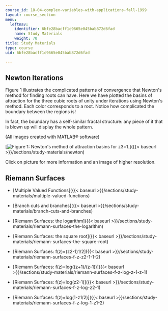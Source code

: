 ```yaml
---
course_id: 18-04-complex-variables-with-applications-fall-1999
layout: course_section
menu:
  leftnav:
    identifier: 6bfe28bacff1c9665e045bab872d6fad
    name: Study Materials
    weight: 70
title: Study Materials
type: course
uid: 6bfe28bacff1c9665e045bab872d6fad

---
```


Newton Iterations
-----------------

Figure 1 illustrates the complicated patterns of convergence that Newton's method for finding roots can have. Here we have plotted the basins of attraction for the three cubic roots of unity under iterations using Newton's method. Each color corresponds to a root. Notice how complicated the boundary between the regions is!

In fact, the boundary has a self-similar fractal structure: any piece of it that is blown up will display the whole pattern.

(All images created with MATLAB® software)

[![Figure 1: Newton's method of attraction basins for z3=1.](/courses/mathematics/18-04-complex-variables-with-applications-fall-1999/study-materials/NewtonCubeRoot.GIF)]({{< baseurl >}}/sections/study-materials/newton)

Click on picture for more information and an image of higher resolution.

Riemann Surfaces
----------------

*   [Multiple Valued Functions]({{< baseurl >}}/sections/study-materials/multiple-valued-functions)
    
*   [Branch cuts and branches]({{< baseurl >}}/sections/study-materials/branch-cuts-and-branches)
    
*   [Riemann Surfaces: the logarithm]({{< baseurl >}}/sections/study-materials/riemann-surfaces-the-logarithm)
    
*   [Riemann Surfaces: the square root]({{< baseurl >}}/sections/study-materials/riemann-surfaces-the-square-root)
    
*   [Riemann Surfaces: f(z)=(z2\-1)1/2]({{< baseurl >}}/sections/study-materials/riemann-surfaces-f-z-z2-1-1-2)
    
*   [Riemann Surfaces: f(z)=log((z+1)/(z-1))]({{< baseurl >}}/sections/study-materials/riemann-surfaces-f-z-log-z-1-z-1)
    
*   [Riemann Surfaces: f(z)=log(z2\-1)]({{< baseurl >}}/sections/study-materials/riemann-surfaces-f-z-log-z2-1)
    
*   [Riemann Surfaces: f(z)=log(1-z1/2)]({{< baseurl >}}/sections/study-materials/riemann-surfaces-f-z-log-1-z1-2)